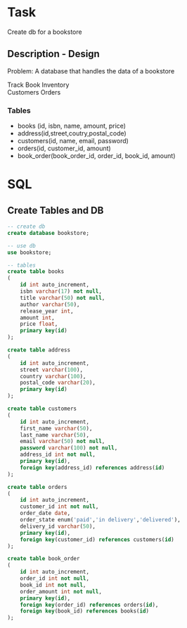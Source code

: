 # Task
Create db for a bookstore

## Description - Design
Problem: A database that handles the data of a bookstore

Track Book Inventory  
Customers
Orders


### Tables 
+ books (id, isbn, name, amount, price)
+ address(id,street,coutry,postal_code)
+ customers(id, name, email, password)
+ orders(id, customer_id, amount)
+ book_order(book_order_id, order_id, book_id, amount)

# SQL
## Create Tables and DB
~~~~sql
-- create db
create database bookstore;

-- use db
use bookstore;

-- tables
create table books
(
    id int auto_increment,
    isbn varchar(17) not null,
    title varchar(50) not null,
    author varchar(50),
    release_year int,
    amount int,
    price float,
    primary key(id)
);

create table address
(
    id int auto_increment,
    street varchar(100),
    country varchar(100),
    postal_code varchar(20),
    primary key(id)
);

create table customers
(
    id int auto_increment,
    first_name varchar(50),
    last_name varchar(50),
    email varchar(50) not null,
    password varchar(100) not null,
    address_id int not null,
    primary key(id),
    foreign key(address_id) references address(id)
);

create table orders
(
    id int auto_increment,
    customer_id int not null,
    order_date date,
    order_state enum('paid','in delivery','delivered'),
    delivery_id varchar(50),
    primary key(id),
    foreign key(customer_id) references customers(id)
);

create table book_order
(
    id int auto_increment,
    order_id int not null,
    book_id int not null,
    order_amount int not null,
    primary key(id),
    foreign key(order_id) references orders(id),
    foreign key(book_id) references books(id)
);

~~~~
